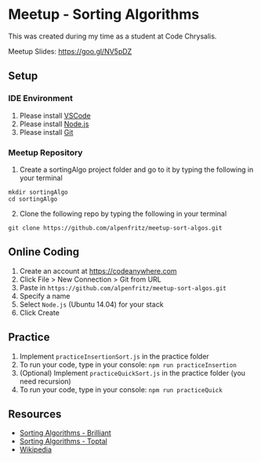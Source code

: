# Meetup - Sorting Algorithms

This was created during my time as a student at Code Chrysalis.

Meetup Slides: https://goo.gl/NV5pDZ

## Setup

### IDE Environment

1. Please install [VSCode](https://code.visualstudio.com/)
2. Please install [Node.js](https://nodejs.org/en/)
3. Please install [Git](https://git-scm.com/downloads)

### Meetup Repository

1. Create a sortingAlgo project folder and go to it by typing the following in your terminal

```
mkdir sortingAlgo
cd sortingAlgo
```

2. Clone the following repo by typing the following in your terminal

```
git clone https://github.com/alpenfritz/meetup-sort-algos.git
```

## Online Coding

1. Create an account at https://codeanywhere.com
2. Click File > New Connection > Git from URL
3. Paste in `https://github.com/alpenfritz/meetup-sort-algos.git`
4. Specify a name
5. Select `Node.js` (Ubuntu 14.04) for your stack
6. Click Create

## Practice

1. Implement `practiceInsertionSort.js` in the practice folder
2. To run your code, type in your console: `npm run practiceInsertion`
3. (Optional) Implement `practiceQuickSort.js` in the practice folder (you need recursion)
4. To run your code, type in your console: `npm run practiceQuick`

## Resources

* [Sorting Algorithms - Brilliant](https://brilliant.org/wiki/sorting-algorithms/)
* [Sorting Algorithms - Toptal](https://www.toptal.com/developers/sorting-algorithms)
* [Wikipedia](https://en.wikipedia.org/wiki/Sorting_algorithm)